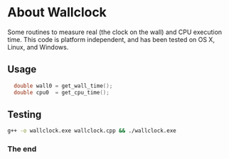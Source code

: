 About Wallclock
===============

Some routines to measure real (the clock on the wall) and CPU execution time.
This code is platform independent, and has been tested on OS X, Linux, and
Windows.

Usage
-----

```cpp
  double wall0 = get_wall_time();
  double cpu0  = get_cpu_time();
```

Testing
-------

```sh
g++ -o wallclock.exe wallclock.cpp && ./wallclock.exe
```

### The end
